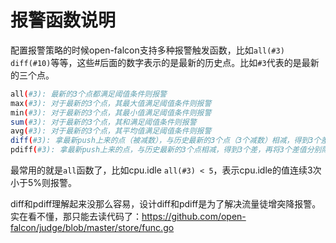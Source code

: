 # 报警函数说明

配置报警策略的时候open-falcon支持多种报警触发函数，比如`all(#3)` `diff(#10)`等等，这些#后面的数字表示的是最新的历史点。比如`#3`代表的是最新的三个点。

```bash
all(#3): 最新的3个点都满足阈值条件则报警
max(#3): 对于最新的3个点，其最大值满足阈值条件则报警
min(#3): 对于最新的3个点，其最小值满足阈值条件则报警
sum(#3): 对于最新的3个点，其和满足阈值条件则报警
avg(#3): 对于最新的3个点，其平均值满足阈值条件则报警
diff(#3): 拿最新push上来的点（被减数），与历史最新的3个点（3个减数）相减，得到3个差，只要有一个差满足阈值条件则报警
pdiff(#3): 拿最新push上来的点，与历史最新的3个点相减，得到3个差，再将3个差值分别除以减数，得到3个商值，只要有一个商值满足阈值则报警
```

最常用的就是`all`函数了，比如cpu.idle `all(#3) < 5`，表示cpu.idle的值连续3次小于5%则报警。

diff和pdiff理解起来没那么容易，设计diff和pdiff是为了解决流量徒增突降报警。实在看不懂，那只能去读代码了：https://github.com/open-falcon/judge/blob/master/store/func.go
